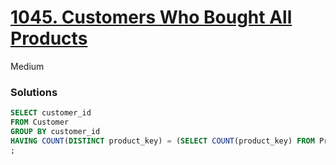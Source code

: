 # [1045. Customers Who Bought All Products](https://leetcode.com/problems/customers-who-bought-all-products/description/?envType=study-plan-v2&envId=top-sql-50)

Medium

### Solutions
```sql
SELECT customer_id
FROM Customer
GROUP BY customer_id
HAVING COUNT(DISTINCT product_key) = (SELECT COUNT(product_key) FROM Product)
;
```
